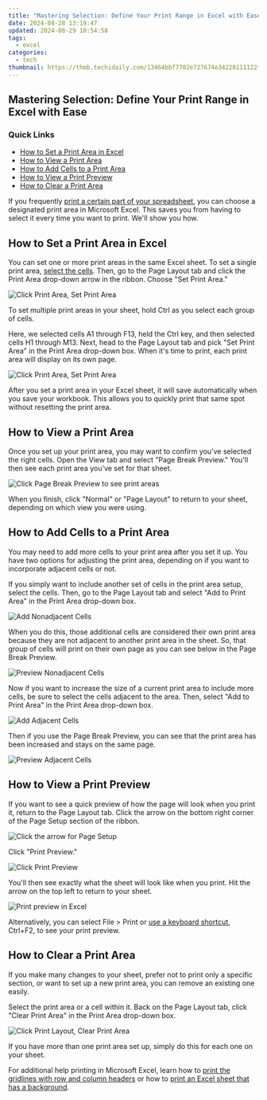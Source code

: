 ```yaml
---
title: "Mastering Selection: Define Your Print Range in Excel with Ease"
date: 2024-08-28 13:19:47
updated: 2024-08-29 10:54:58
tags:
  - excel
categories:
  - tech
thumbnail: https://thmb.techidaily.com/13464bbf7702e727674e34228111122f1f619fb5b014ebf3cf5f5ddd4c2dec0d.jpg
---
```


## Mastering Selection: Define Your Print Range in Excel with Ease

### Quick Links

* [How to Set a Print Area in Excel](https://facebook-video-content.techidaily.com/updated-engage-broadly-embedding-twitch-videos-on-fb-for-2024/)
* [How to View a Print Area](https://facebook-clips.techidaily.com/2024-approved-unlock-business-potentials-with-these-leading-15-facebook-market-analyzers/)
* [How to Add Cells to a Print Area](https://android-location-track.techidaily.com/in-2024-how-to-turn-off-google-location-to-stop-tracking-you-on-xiaomi-redmi-k70-pro-drfone-by-drfone-virtual-android/)
* [How to View a Print Preview](https://sim-unlock.techidaily.com/three-ways-to-sim-unlock-vivo-by-drfone-android/)
* [How to Clear a Print Area](https://win-dash.techidaily.com/gtx-1660-graphics-card-fast-and-simple-drivers-update-guide/)

 If you frequently [print a certain part of your spreadsheet](https://some-guidance.techidaily.com/updated-tuning-into-emotion-background-melodies-in-film/), you can choose a designated print area in Microsoft Excel. This saves you from having to select it every time you want to print. We'll show you how.

##  How to Set a Print Area in Excel

 You can set one or more print areas in the same Excel sheet. To set a single print area, [select the cells](https://buynow-tips.techidaily.com/exploring-a-ravaged-world-on-motorcycle-in-days-gone-our-comprehhavis-review/). Then, go to the Page Layout tab and click the Print Area drop-down arrow in the ribbon. Choose "Set Print Area."

![Click Print Area, Set Print Area](https://static1.howtogeekimages.com/wordpress/wp-content/uploads/2021/10/SetArea-ExcelPrintArea.png) 

 To set multiple print areas in your sheet, hold Ctrl as you select each group of cells.

 Here, we selected cells A1 through F13, held the Ctrl key, and then selected cells H1 through M13\. Next, head to the Page Layout tab and pick "Set Print Area" in the Print Area drop-down box. When it's time to print, each print area will display on its own page.

![Click Print Area, Set Print Area](https://static1.howtogeekimages.com/wordpress/wp-content/uploads/2021/10/SetMultiple-ExcelPrintArea.png) 

 After you set a print area in your Excel sheet, it will save automatically when you save your workbook. This allows you to quickly print that same spot without resetting the print area.

##  How to View a Print Area

 Once you set up your print area, you may want to confirm you've selected the right cells. Open the View tab and select "Page Break Preview." You'll then see each print area you've set for that sheet.

![Click Page Break Preview to see print areas](https://static1.howtogeekimages.com/wordpress/wp-content/uploads/2021/10/PageBreakPreview-ExcelPrintArea.png) 

 When you finish, click "Normal" or "Page Layout" to return to your sheet, depending on which view you were using.

##  How to Add Cells to a Print Area

 You may need to add more cells to your print area after you set it up. You have two options for adjusting the print area, depending on if you want to incorporate adjacent cells or not.

 If you simply want to include another set of cells in the print area setup, select the cells. Then, go to the Page Layout tab and select "Add to Print Area" in the Print Area drop-down box.

![Add Nonadjacent Cells](https://static1.howtogeekimages.com/wordpress/wp-content/uploads/2021/10/AddNonAdjacentCells-ExcelPrintArea.png) 

 When you do this, those additional cells are considered their own print area because they are not adjacent to another print area in the sheet. So, that group of cells will print on their own page as you can see below in the Page Break Preview.

![Preview Nonadjacent Cells](https://static1.howtogeekimages.com/wordpress/wp-content/uploads/2021/10/PageBreakPreviewNonAdjacentCells-ExcelPrintArea.png) 

 Now if you want to increase the size of a current print area to include more cells, be sure to select the cells adjacent to the area. Then, select "Add to Print Area" in the Print Area drop-down box.

![Add Adjacent Cells](https://static1.howtogeekimages.com/wordpress/wp-content/uploads/2021/10/AddAdjacentCells-ExcelPrintArea.png) 

 Then if you use the Page Break Preview, you can see that the print area has been increased and stays on the same page.

![Preview Adjacent Cells](https://static1.howtogeekimages.com/wordpress/wp-content/uploads/2021/10/PageBreakPreviewAdjacentCells-ExcelPrintArea.png) 

##  How to View a Print Preview

 If you want to see a quick preview of how the page will look when you print it, return to the Page Layout tab. Click the arrow on the bottom right corner of the Page Setup section of the ribbon.

![Click the arrow for Page Setup](https://static1.howtogeekimages.com/wordpress/wp-content/uploads/2021/10/PageSetup-ExcelPrintArea.png) 

 Click "Print Preview."

![Click Print Preview](https://static1.howtogeekimages.com/wordpress/wp-content/uploads/2021/10/PageSetupPrintPreview-ExcelPrintArea.png) 

 You'll then see exactly what the sheet will look like when you print. Hit the arrow on the top left to return to your sheet.

![Print preview in Excel](https://static1.howtogeekimages.com/wordpress/wp-content/uploads/2021/10/PrintPreview-ExcelPrintArea.png) 

 Alternatively, you can select File > Print or [use a keyboard shortcut](https://eaxpv-info.techidaily.com/updated-2024-approved-high-definition-ready-enabling-av1-on-youtube/), Ctrl+F2, to see your print preview.

##  How to Clear a Print Area

 If you make many changes to your sheet, prefer not to print only a specific section, or want to set up a new print area, you can remove an existing one easily.

 Select the print area or a cell within it. Back on the Page Layout tab, click "Clear Print Area" in the Print Area drop-down box.

![Click Print Layout, Clear Print Area](https://static1.howtogeekimages.com/wordpress/wp-content/uploads/2021/10/PageLayoutClear-ExcelPrintArea.png) 

 If you have more than one print area set up, simply do this for each one on your sheet.

 For additional help printing in Microsoft Excel, learn how to [print the gridlines with row and column headers](https://unlock-android.techidaily.com/in-2024-pattern-locks-are-unsafe-secure-your-zte-blade-a73-5g-phone-now-with-these-tips-by-drfone-android/) or how to [print an Excel sheet that has a background](https://article-posts.techidaily.com/new-the-essence-of-burst-in-gopro-filming-techniques/).

<ins class="adsbygoogle"
     style="display:block"
     data-ad-format="autorelaxed"
     data-ad-client="ca-pub-7571918770474297"
     data-ad-slot="1223367746"></ins>



<ins class="adsbygoogle"
     style="display:block"
     data-ad-client="ca-pub-7571918770474297"
     data-ad-slot="8358498916"
     data-ad-format="auto"
     data-full-width-responsive="true"></ins>
